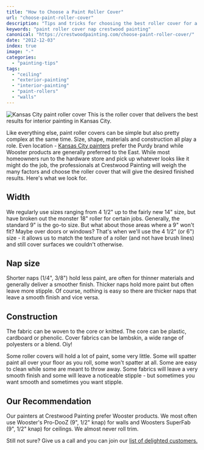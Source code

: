 ```yaml
---
title: "How to Choose a Paint Roller Cover"
url: "choose-paint-roller-cover"
description: "Tips and tricks for choosing the best roller cover for a specific painting project."
keywords: "paint roller cover nap crestwood painting"
canonical: "https://crestwoodpainting.com/choose-paint-roller-cover/"
date: "2012-12-03"
index: true
image: "-"
categories:
  - "painting-tips"
tags:
  - "ceiling"
  - "exterior-painting"
  - "interior-painting"
  - "paint-rollers"
  - "walls"
---
```


<!-- \[caption id="attachment\_1148" align="alignright" width="200"\] -->
![Kansas City paint roller cover](/images/tn_Pro-DooZ_opt-1.jpg "Best Interior Paint Roller Cover") This is the roller cover that delivers the best results for interior painting in Kansas City.
<!-- \[/caption\] -->

Like everything else, paint roller covers can be simple but also pretty complex at the same time. Size, shape, materials and construction all play a role. Even location - [Kansas City painters](/interior-painter-kansas-city/) prefer the Purdy brand while Wooster products are generally preferred to the East. While most homeowners run to the hardware store and pick up whatever looks like it might do the job, the professionals at Crestwood Painting will weigh the many factors and choose the roller cover that will give the desired finished results. Here's what we look for.

## Width

We regularly use sizes ranging from 4 1/2" up to the fairly new 14" size, but have broken out the monster 18" roller for certain jobs. Generally, the standard 9" is the go-to size. But what about those areas where a 9" won't fit? Maybe over doors or windows? That's when we'll use the 4 1/2" (or 6") size - it allows us to match the texture of a roller (and not have brush lines) and still cover surfaces we couldn't otherwise.

## Nap size

Shorter naps (1/4", 3/8") hold less paint, are often for thinner materials and generally deliver a smoother finish. Thicker naps hold more paint but often leave more stipple. Of course, nothing is easy so there are thicker naps that leave a smooth finish and vice versa.

## Construction

The fabric can be woven to the core or knitted. The core can be plastic, cardboard or phenolic. Cover fabrics can be lambskin, a wide range of polyesters or a blend. Oiy!

Some roller covers will hold a lot of paint, some very little. Some will spatter paint all over your floor as you roll, some won't spatter at all. Some are easy to clean while some are meant to throw away. Some fabrics will leave a very smooth finish and some will leave a noticeable stipple - but sometimes you want smooth and sometimes you want stipple.

## Our Recommendation

Our painters at Crestwood Painting prefer Wooster products. We most often use Wooster's Pro-DooZ (9", 1/2" knap) for walls and Woosters SuperFab (9", 1/2" knap) for ceilings. We almost never roll trim.

Still not sure? Give us a call and you can join our [list of delighted customers.](/painting-review/)

